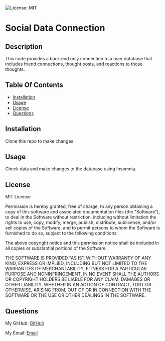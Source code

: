 ![License: MIT](https://img.shields.io/badge/License-MIT-yellow.svg)

# Social Data Connection 

 ## Description

 This code provides a back end only connection to a user database that includes friend connections, thought posts, and reactions to those thoughts.

 ## Table Of Contents

 - [Installation](#installation)
 - [Usage](#usage)
 - [License](#license)
 - [Questions](#questions)

 ## Installation

 Clone this repo to make changes.

  ## Usage 

  Check data and make changes to the database using Insomnia.

  ## License

  MIT License

  Permission is hereby granted, free of charge, to any person obtaining a 
  copy of this software and associated documentation files (the "Software"), to 
  deal in the Software without restriction, including without limitation the 
  rights to use, copy, modify, merge, publish, distribute, sublicense, and/or 
  sell copies of the Software, and to permit persons to whom the Software is
  furnished to do so, subject to the following conditions:

  The above copyright notice and this permission notice shall be included in all
  copies or substantial portions of the Software.

  THE SOFTWARE IS PROVIDED "AS IS", WITHOUT WARRANTY OF ANY KIND, EXPRESS OR
  IMPLIED, INCLUDING BUT NOT LIMITED TO THE WARRANTIES OF MERCHANTABILITY,
  FITNESS FOR A PARTICULAR PURPOSE AND NONINFRINGEMENT. IN NO EVENT SHALL THE
  AUTHORS OR COPYRIGHT HOLDERS BE LIABLE FOR ANY CLAIM, DAMAGES OR OTHER
  LIABILITY, WHETHER IN AN ACTION OF CONTRACT, TORT OR OTHERWISE, ARISING FROM,
  OUT OF OR IN CONNECTION WITH THE SOFTWARE OR THE USE OR OTHER DEALINGS IN THE
  SOFTWARE.

 ## Questions

 My GitHub: [GitHub](https://github.com/samanthagard13)
 
 My Email: [Email](samantha.gard13@gmail.com)